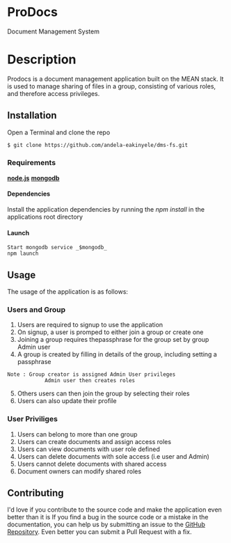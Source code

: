 # ProDocs
Document Management System

# Description
Prodocs is a document management application built on the MEAN stack. It is used to manage sharing of files in a group, consisting of various
roles, and therefore access privileges.

## Installation
Open a Terminal and clone the repo
```bash
$ git clone https://github.com/andela-eakinyele/dms-fs.git
```

### Requirements
 [**node.js**](http://node.org) [**mongodb**](http://mongodb.org)

#### Dependencies
Install the application dependencies by running the _npm install_ in the applications root directory

#### Launch
```
Start mongodb service _$mongodb_
npm launch
```

## Usage
The usage of the application is as follows:

###  Users and Group 
1.  Users are required to signup to use the application
2.  On signup, a user is promped to either join a group or create one
3.  Joining a group requires thepassphrase for the group set by group Admin user
4.  A group is created by filling in details of the group, including setting a passphrase
```
Note : Group creator is assigned Admin User privileges
            Admin user then creates roles
```
5.  Others users can then join the group by selecting their roles
6.  Users can also update their profile


### User Priviliges
1.   Users can belong to more than one group 
2.  Users can create documents and assign access roles
3.  Users can view documents with user role defined
4.  Users can delete documents with sole access (i.e user and Admin)
5.  Users cannot delete documents with shared access
6.  Document owners can modify shared roles


##  Contributing
I'd love if you contribute to the source code and make the application even better than it is
If you find a bug in the source code or a mistake in the documentation, you can help us by submitting an issue to the [GitHub Repository](https://github.com/andela-eakinyele/dms-fs/issues). Even better you can submit a Pull Request with a fix.
